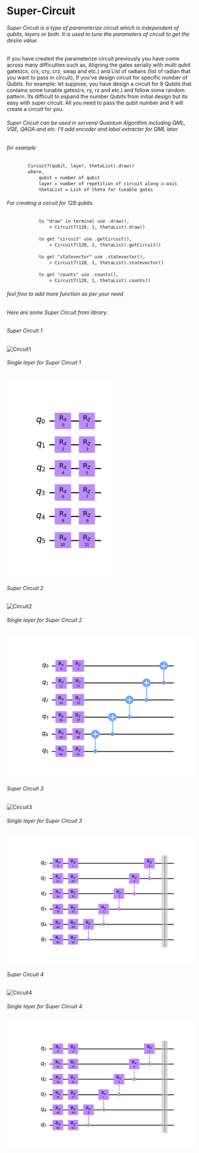 # Super-Circuit

###### Super Circuit is a type of parameterize circuit which is independent of qubits, layers or both. It is used to tune the parameters of circuit to get the desire value.
If you have created the parameterize circuit previously you have come across many difficulties such as, Aligning the gates serially with multi qubit gates(cx, crx, cry, crz, swap and etc.) and List of radians (list of radian that you want to pass in circuit), If you've design circuit for specific number of Qubits. for example: let suppose, you have design a circuit for 8 Qubits that contains some tunable gates(rx, ry, rz and etc.) and follow some random pattern. Its difficult to expand the number Qubits from initial design but its easy with super circuit. All you need to pass the qubit number and It will create a circuit for you.

###### Super Circuit can be used in serveral Quantum Algorithm including QML, VQE, QAOA and etc. I'll add encoder and label extracter for QML later

###### for example

            Circuit7(qubit, layer, thetaList).draw()
            where,
                qubit = number of qubit
                layer = number of repetition of circuit along x-axis
                thetaList = List of theta for tunable gates

###### For creating a circuit for 128 qubits.

                to "draw" in terminal use .draw(),
                    > Circuit7(128, 1, thetaList).draw()
                
                to get "circuit" use .getCircuit(),
                    > Circuit7(128, 1, thetaList).getCircuit()

                to get "statevector" use .statevector(),
                    > Circuit7(128, 1, thetaList).statevector()
                
                to get "counts" use .counts(), 
                    > Circuit7(128, 1, thetaList).counts()

###### feel free to add more function as per your need

###### Here are some Super Circuit from library:

###### Super Circuit 1
![Circuit1](https://github.com/Priyanshusinhaa/Parameterize-Super-Circuits/blob/master/Images/circuit1.png)

###### Single layer for Super Circuit 1
![Layer1](https://github.com/Priyanshusinhaa/Super-Circuit/blob/master/Images/circuit1SingleLayer.png)

###### Super Circuit 2
![Circuit2](https://github.com/Priyanshusinhaa/Parameterize-Super-Circuits/blob/master/Images/circuit2.png)

###### Single layer for Super Circuit 2
![Layer2](https://github.com/Priyanshusinhaa/Super-Circuit/blob/master/Images/circuit2SingleLayer.png)

###### Super Circuit 3
![Circuit3](https://github.com/Priyanshusinhaa/Parameterize-Super-Circuits/blob/master/Images/circuit3.png)

###### Single layer for Super Circuit 3
![Layer3](https://github.com/Priyanshusinhaa/Super-Circuit/blob/master/Images/circuit3SingleLayer.png)


###### Super Circuit 4
![Circuit4](https://github.com/Priyanshusinhaa/Parameterize-Super-Circuits/blob/master/Images/circuit4.png)

###### Single layer for Super Circuit 4
![Layer4](https://github.com/Priyanshusinhaa/Super-Circuit/blob/master/Images/circuit4SingleLayer.png)



